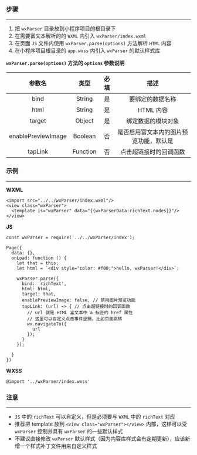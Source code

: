 ### 步骤

---

1. 把 `wxParser` 目录放到小程序项目的根目录下
2. 在需要富文本解析的的 `WXML` 内引入 `wxParser/index.wxml`
3. 在页面 `JS` 文件内使用 `wxParser.parse(options)` 方法解析 `HTML` 内容
4. 在小程序项目根目录的 `app.wxss` 内引入 `wxParser` 的默认样式库

**`wxParser.parse(options)` 方法的 `options` 参数说明**

| 参数名 | 类型   | 必填 |描述 |
| :---:  | :----: | :----: |:----: |
| bind | String | 是 | 要绑定的数据名称 |
| html | String | 是 | HTML 内容 |
| target | Object | 是 | 绑定数据的模块对象 |
| enablePreviewImage | Boolean | 否 | 是否启用富文本内的图片预览功能，默认是 |
| tapLink | Function | 否 | 点击超链接时的回调函数 |

### 示例

---

**WXML**

```
<import src="../../wxParser/index.wxml"/>
<view class="wxParser">
  <template is="wxParser" data="{{wxParserData:richText.nodes}}"/>
</view>
```

**JS**

```
const wxParser = require('../../wxParser/index');

Page({
  data: {},
  onLoad: function () {
    let that = this;
    let html = `<div style="color: #f00;">hello, wxParser!</div>`;

    wxParser.parse({
      bind: 'richText',
      html: html,
      target: that,
      enablePreviewImage: false, // 禁用图片预览功能
      tapLink: (url) => { // 点击超链接时的回调函数
        // url 就是 HTML 富文本中 a 标签的 href 属性
        // 这里可以自定义点击事件逻辑，比如页面跳转
        wx.navigateTo({
          url
        });
      }
    });

  }
})
```

**WXSS**

```
@import '../wxParser/index.wxss'
```

### 注意

---

- `JS` 中的 `richText` 可以自定义，但是必须要与 `WXML` 中的 `richText` 对应
- 推荐把 template 放到 `<view class="wxParser"></view>` 内部，这样可以受 `wxParser` 控制并具有 `wxParser` 的一些默认样式
- 不建议直接修改 `wxParser` 默认样式（因为内容库样式会有定期更新），应该新增一个样式补丁文件用来自定义样式

